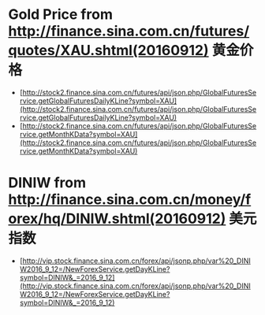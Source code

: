 
# Gold Price from http://finance.sina.com.cn/futures/quotes/XAU.shtml(20160912) 黄金价格
* [http://stock2.finance.sina.com.cn/futures/api/json.php/GlobalFuturesService.getGlobalFuturesDailyKLine?symbol=XAU](http://stock2.finance.sina.com.cn/futures/api/json.php/GlobalFuturesService.getGlobalFuturesDailyKLine?symbol=XAU)
* [http://stock2.finance.sina.com.cn/futures/api/json.php/GlobalFuturesService.getMonthKData?symbol=XAU](http://stock2.finance.sina.com.cn/futures/api/json.php/GlobalFuturesService.getMonthKData?symbol=XAU)

# DINIW from http://finance.sina.com.cn/money/forex/hq/DINIW.shtml(20160912) 美元指数
* [http://vip.stock.finance.sina.com.cn/forex/api/jsonp.php/var%20_DINIW2016_9_12=/NewForexService.getDayKLine?symbol=DINIW&_=2016_9_12](http://vip.stock.finance.sina.com.cn/forex/api/jsonp.php/var%20_DINIW2016_9_12=/NewForexService.getDayKLine?symbol=DINIW&_=2016_9_12)
